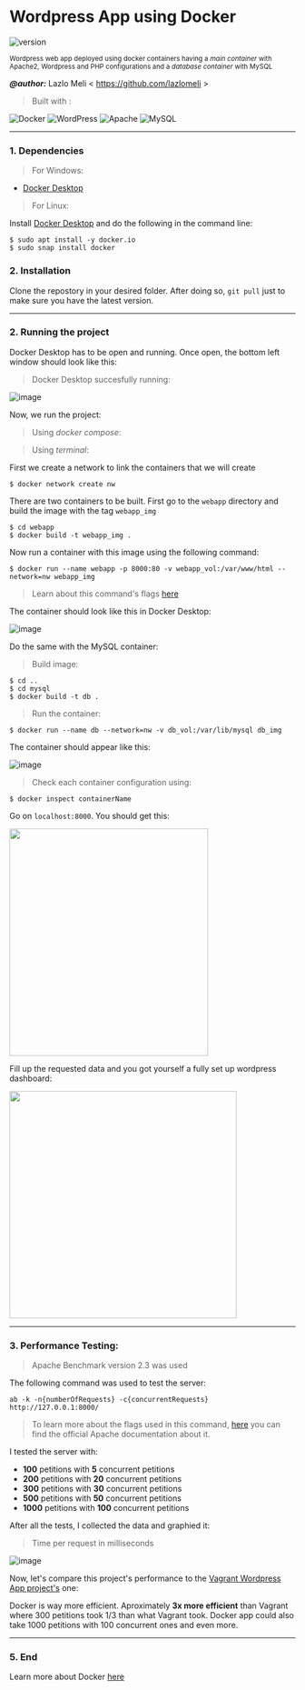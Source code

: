 # Wordpress App using Docker
![version](https://img.shields.io/badge/version-1.0-blue)

<sup>Wordpress web app deployed using docker containers having a *main container* with Apache2, Wordpress and PHP configurations and a *database container* with MySQL</sup>

***@author:*** Lazlo Meli \< https://github.com/lazlomeli >

> Built with :

![Docker](https://img.shields.io/badge/docker-%230db7ed.svg?style=for-the-badge&logo=docker&logoColor=white)
![WordPress](https://img.shields.io/badge/WordPress-%23117AC9.svg?style=for-the-badge&logo=WordPress&logoColor=white)
![Apache](https://img.shields.io/badge/apache-%23D42029.svg?style=for-the-badge&logo=apache&logoColor=white)
![MySQL](https://img.shields.io/badge/mysql-%2300f.svg?style=for-the-badge&logo=mysql&logoColor=white)

_________

### 1. Dependencies

> For Windows:
- [Docker Desktop](https://www.docker.com/products/docker-desktop/)

> For Linux:

Install [Docker Desktop](https://www.docker.com/products/docker-desktop/) and do the following in the command line:
```
$ sudo apt install -y docker.io
$ sudo snap install docker
```
### 2. Installation
Clone the repostory in your desired folder. After doing so, `git pull` just to make sure you have the latest version.

_________

### 2. Running the project

Docker Desktop has to be open and running. Once open, the bottom left window should look like this:
> Docker Desktop succesfully running:

![image](https://user-images.githubusercontent.com/72606659/199951437-a8d591dc-7643-44b4-9bec-e54a0eaa748c.png)

Now, we run the project:

> Using *docker compose*:


> Using *terminal*:

First we create a network to link the containers that we will create
```
$ docker network create nw
```

There are two containers to be built. First go to the `webapp` directory and build the image with the tag `webapp_img`
```
$ cd webapp
$ docker build -t webapp_img .
```

Now run a container with this image using the following command:
```
$ docker run --name webapp -p 8000:80 -v webapp_vol:/var/www/html --network=nw webapp_img
```
> Learn about this command's flags [here](https://docs.docker.com/engine/reference/run/)

The container should look like this in Docker Desktop:

![image](https://user-images.githubusercontent.com/72606659/199953656-7f434c18-916e-468f-9177-29c1e10eee3a.png)

Do the same with the MySQL container:
> Build image:
```
$ cd ..
$ cd mysql
$ docker build -t db .
```
> Run the container:
```
$ docker run --name db --network=nw -v db_vol:/var/lib/mysql db_img
```
The container should appear like this:

![image](https://user-images.githubusercontent.com/72606659/199954099-92d568f6-41db-4f7e-92d1-41a6041616b7.png)

> Check each container configuration using:
```
$ docker inspect containerName
```

Go on `localhost:8000`. You should get this:

<img src="https://user-images.githubusercontent.com/72606659/199954616-3cc6ac41-4ee3-4753-a897-173888ef3ee4.png" width="350" height="400">

Fill up the requested data and you got yourself a fully set up wordpress dashboard:

<img src="https://user-images.githubusercontent.com/72606659/199955262-c5be1491-872f-4e56-97e0-e2ba163a36b8.png" width="400" height="400">

_________

### 3. Performance Testing:
> Apache Benchmark version 2.3 was used

The following command was used to test the server:

`ab -k -n{numberOfRequests} -c{concurrentRequests} http://127.0.0.1:8000/`

> To learn more about the flags used in this command, [here](https://httpd.apache.org/docs/2.4/programs/ab.html) you can find the official Apache documentation about it.

I tested the server with: 
- **100** petitions with **5** concurrent petitions
- **200** petitions with **20** concurrent petitions
- **300** petitions with **30** concurrent petitions
- **500** petitions with **50** concurrent petitions
- **1000** petitions with **100** concurrent petitions

After all the tests, I collected the data and graphied it:
> Time per request in milliseconds

![image](https://user-images.githubusercontent.com/72606659/200007245-850798ff-7ebe-4aff-b979-05f55fee0a49.png)

Now, let's compare this project's performance to the [Vagrant Wordpress App project's](https://github.com/lazlomeli/Vagrant) one:

Docker is way more efficient. Aproximately **3x more efficient** than Vagrant where 300 petitions took 1/3 than what Vagrant took. Docker app could also take 1000 petitions with 100 concurrent ones and even more.

______

### 5. End
Learn more about Docker [here](https://www.docker.com/)
